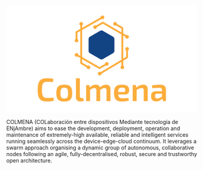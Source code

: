 
<p align="center">
  <img src="https://github.com/colmena-swarm/.github/blob/assets/images/logo/vertical/light.png?raw=true" width="600">
</p>


COLMENA (COLaboración entre dispositivos Mediante tecnología de ENjAmbre) aims to ease the development, deployment, operation and maintenance of extremely-high available, reliable and intelligent services running seamlessly across the device-edge-cloud continuum. It leverages a swarm approach organising a dynamic group of autonomous, collaborative nodes following an agile, fully-decentralised, robust, secure and trustworthy open architecture.
